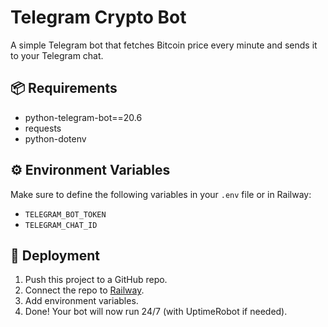 # Telegram Crypto Bot

A simple Telegram bot that fetches Bitcoin price every minute and sends it to your Telegram chat.

## 📦 Requirements

- python-telegram-bot==20.6
- requests
- python-dotenv

## ⚙️ Environment Variables

Make sure to define the following variables in your `.env` file or in Railway:

- `TELEGRAM_BOT_TOKEN`
- `TELEGRAM_CHAT_ID`

## 🚀 Deployment

1. Push this project to a GitHub repo.
2. Connect the repo to [Railway](https://railway.app).
3. Add environment variables.
4. Done! Your bot will now run 24/7 (with UptimeRobot if needed).
